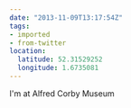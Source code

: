 ```yaml
---
date: "2013-11-09T13:17:54Z"
tags:
- imported
- from-twitter
location:
  latitude: 52.31529252
  longitude: 1.6735081
---
```

I'm at Alfred Corby Museum
